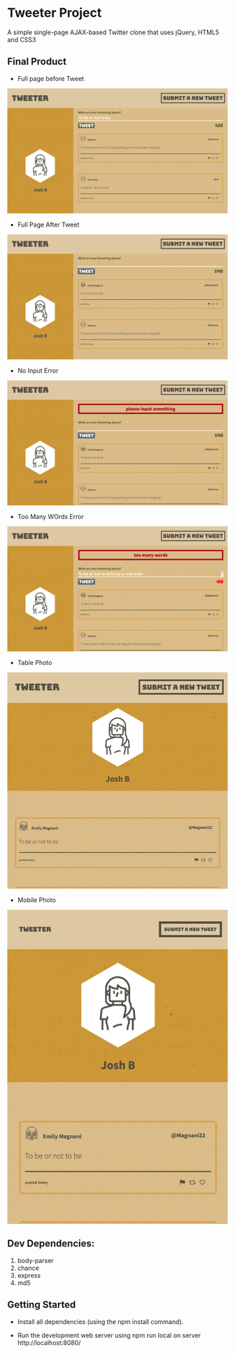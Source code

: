 # Tweeter Project

A simple single-page AJAX-based Twitter clone that uses jQuery, HTML5 and CSS3

## Final Product

* Full page before Tweet

![FullPageBeforeTweet](https://github.com/joshbrookstone/tweeter/blob/master/docs/Full-screen-before-tweet.png?raw=true)

* Full Page After Tweet

![FullPageAfterTweet](https://github.com/joshbrookstone/tweeter/blob/master/docs/Fullscreen-tweet-after-photo.png?raw=true)

* No Input Error

![NoInputError](https://github.com/joshbrookstone/tweeter/blob/master/docs/No-Input-Error.png?raw=true)

* Too Many WOrds Error

![TooManyWordsError](https://github.com/joshbrookstone/tweeter/blob/master/docs/Too-Many-Words-Error.png?raw=true)

* Table Photo

![TabletPhoto](https://github.com/joshbrookstone/tweeter/blob/master/docs/tablet-photo.png?raw=true)

* Mobile Photo

![MobilePhoto](https://github.com/joshbrookstone/tweeter/blob/master/docs/mobile-photo.png?raw=true)

## Dev Dependencies:

  1. body-parser
  2. chance
  3. express
  4. md5

## Getting Started

  * Install all dependencies (using the npm install command).

  * Run the development web server using npm run local on server http://localhost:8080/

